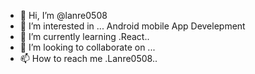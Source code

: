 - 👋 Hi, I’m @lanre0508
- 👀 I’m interested in ... Android mobile App Develepment
- 🌱 I’m currently learning .React..
- 💞️ I’m looking to collaborate on ...
- 📫 How to reach me .Lanre0508..

<!---
lanre0508/lanre0508 is a ✨ special ✨ repository because its `README.md` (this file) appears on your GitHub profile.
You can click the Preview link to take a look at your changes.
--->

